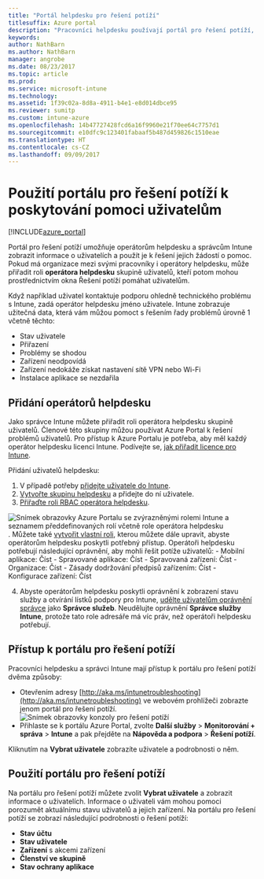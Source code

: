 ```yaml
---
title: "Portál helpdesku pro řešení potíží"
titlesuffix: Azure portal
description: "Pracovníci helpdesku používají portál pro řešení potíží, aby pomohli uživatelům s řešením technických problémů."
keywords: 
author: NathBarn
ms.author: NathBarn
manager: angrobe
ms.date: 08/23/2017
ms.topic: article
ms.prod: 
ms.service: microsoft-intune
ms.technology: 
ms.assetid: 1f39c02a-8d8a-4911-b4e1-e8d014dbce95
ms.reviewer: sumitp
ms.custom: intune-azure
ms.openlocfilehash: 14b47727428fcd6a16f9960e21f70ee64c7757d1
ms.sourcegitcommit: e10dfc9c123401fabaaf5b487d459826c1510eae
ms.translationtype: HT
ms.contentlocale: cs-CZ
ms.lasthandoff: 09/09/2017
---
```

# <a name="use-the-troubleshooting-portal-to-help-users"></a>Použití portálu pro řešení potíží k poskytování pomoci uživatelům

[!INCLUDE[azure_portal](./includes/azure_portal.md)]

Portál pro řešení potíží umožňuje operátorům helpdesku a správcům Intune zobrazit informace o uživatelích a použít je k řešení jejich žádostí o pomoc. Pokud má organizace mezi svými pracovníky i operátory helpdesku, může přiřadit roli **operátora helpdesku** skupině uživatelů, kteří potom mohou prostřednictvím okna Řešení potíží pomáhat uživatelům.

Když například uživatel kontaktuje podporu ohledně technického problému s Intune, zadá operátor helpdesku jméno uživatele. Intune zobrazuje užitečná data, která vám můžou pomoct s řešením řady problémů úrovně 1 včetně těchto:
- Stav uživatele
- Přiřazení
- Problémy se shodou
- Zařízení neodpovídá
-   Zařízení nedokáže získat nastavení sítě VPN nebo Wi-Fi
-   Instalace aplikace se nezdařila

## <a name="add-help-desk-operators"></a>Přidání operátorů helpdesku
Jako správce Intune můžete přiřadit roli operátora helpdesku skupině uživatelů. Členové této skupiny můžou používat Azure Portal k řešení problémů uživatelů. Pro přístup k Azure Portalu je potřeba, aby měl každý operátor helpdesku licenci Intune. Podívejte se, [jak přiřadit licence pro Intune](licenses-assign.md).

Přidání uživatelů helpdesku:
1. V případě potřeby [přidejte uživatele do Intune](users-add.md).
2. [Vytvořte skupinu helpdesku](groups-add.md) a přidejte do ní uživatele.
3. [Přiřaďte roli RBAC operátora helpdesku](role-based-access-control.md#built-in-roles).

  ![Snímek obrazovky Azure Portalu se zvýrazněnými rolemi Intune a seznamem předdefinovaných rolí včetně role operátora helpdesku](./media/help-desk-user-add.png). Můžete také [vytvořit vlastní roli](role-based-access-control.md#custom-roles), kterou můžete dále upravit, abyste operátorům helpdesku poskytli potřebný přístup.  Operátoři helpdesku potřebují následující oprávnění, aby mohli řešit potíže uživatelů:
    - Mobilní aplikace: Číst
    - Spravované aplikace: Číst
    - Spravovaná zařízení: Číst
    - Organizace: Číst
    - Zásady dodržování předpisů zařízením: Číst
    - Konfigurace zařízení: Číst

4. Abyste operátorům helpdesku poskytli oprávnění k zobrazení stavu služby a otvírání lístků podpory pro Intune, [udělte uživatelům oprávnění správce](https://docs.microsoft.com/azure/active-directory/active-directory-users-assign-role-azure-portal) jako **Správce služeb**. Neudělujte oprávnění **Správce služby Intune**, protože tato role adresáře má víc práv, než operátoři helpdesku potřebují.

## <a name="access-the-troubleshooting-portal"></a>Přístup k portálu pro řešení potíží

Pracovníci helpdesku a správci Intune mají přístup k portálu pro řešení potíží dvěma způsoby:
- Otevřením adresy [http://aka.ms/intunetroubleshooting](http://aka.ms/intunetroubleshooting) ve webovém prohlížeči zobrazte jenom portál pro řešení potíží.
  ![Snímek obrazovky konzoly pro řešení potíží](./media/help-desk-console.png)
- Přihlaste se k portálu Azure Portal, zvolte **Další služby** > **Monitorování + správa** > **Intune** a pak přejděte na **Nápověda a podpora** > **Řešení potíží**.

Kliknutím na **Vybrat uživatele** zobrazíte uživatele a podrobnosti o něm.

## <a name="use-the-troubleshooting-portal"></a>Použití portálu pro řešení potíží

Na portálu pro řešení potíží můžete zvolit **Vybrat uživatele** a zobrazit informace o uživatelích. Informace o uživateli vám mohou pomoci porozumět aktuálnímu stavu uživatelů a jejich zařízení. Na portálu pro řešení potíží se zobrazí následující podrobnosti o řešení potíží:
- **Stav účtu**
- **Stav uživatele**
- **Zařízení** s akcemi zařízení
- **Členství ve skupině**
- **Stav ochrany aplikace**
